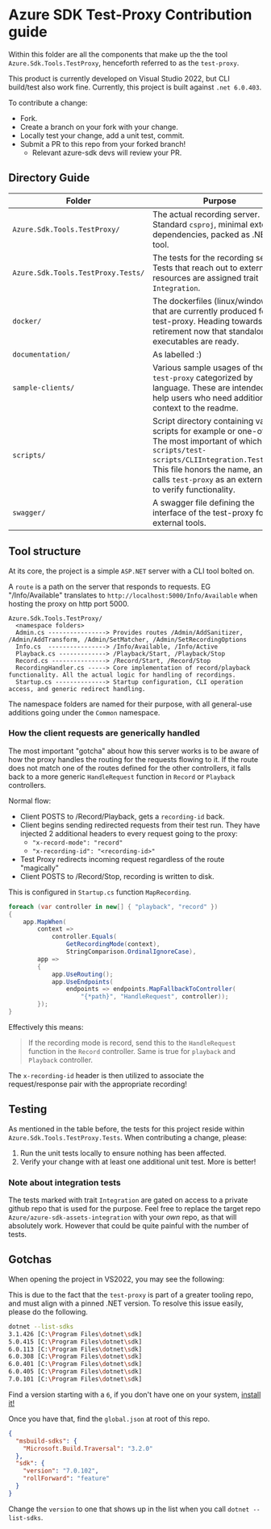 # Azure SDK Test-Proxy Contribution guide

Within this folder are all the components that make up the the tool `Azure.Sdk.Tools.TestProxy`, henceforth referred to as the `test-proxy`.

This product is currently developed on Visual Studio 2022, but CLI build/test also work fine. Currently, this project is built against `.net 6.0.403`.

To contribute a change:

- Fork.
- Create a branch on your fork with your change.
- Locally test your change, add a unit test, commit.
- Submit a PR to this repo from your forked branch!
  - Relevant azure-sdk devs will review your PR.

## Directory Guide

| Folder | Purpose |
|---|---|
| `Azure.Sdk.Tools.TestProxy/` | The actual recording server. Standard `csproj`, minimal external dependencies, packed as .NET tool.  |
| `Azure.Sdk.Tools.TestProxy.Tests/` | The tests for the recording server. Tests that reach out to external resources are assigned trait `Integration`. |
| `docker/` | The dockerfiles (linux/windows) that are currently produced for the test-proxy. Heading towards retirement now that standalone executables are ready. |
| `documentation/` | As labelled :) |
| `sample-clients/` | Various sample usages of the `test-proxy` categorized by language. These are intended to help users who need additional context to the readme. |
| `scripts/` | Script directory containing various scripts for example or one-off use. The most important of which is `scripts/test-scripts/CLIIntegration.Tests.ps1`. This file honors the name, and calls `test-proxy` as an external tool to verify functionality. |
| `swagger/` | A swagger file defining the interface of the test-proxy for external tools. |

## Tool structure

At its core, the project is a simple `ASP.NET` server with a CLI tool bolted on.

A `route` is a path on the server that responds to requests. EG "/Info/Available" translates to `http://localhost:5000/Info/Available` when hosting the proxy on http port 5000.

```
Azure.Sdk.Tools.TestProxy/
  <namespace folders>
  Admin.cs ----------------> Provides routes /Admin/AddSanitizer, /Admin/AddTransform, /Admin/SetMatcher, /Admin/SetRecordingOptions
  Info.cs  ----------------> /Info/Available, /Info/Active
  Playback.cs -------------> /Playback/Start, /Playback/Stop
  Record.cs ---------------> /Record/Start, /Record/Stop
  RecordingHandler.cs -----> Core implementation of record/playback functionality. All the actual logic for handling of recordings.
  Startup.cs --------------> Startup configuration, CLI operation access, and generic redirect handling.
```

The namespace folders are named for their purpose, with all general-use additions going under the `Common` namespace.

### How the client requests are generically handled

The most important "gotcha" about how this server works is to be aware of how the proxy handles the routing for the requests flowing to it. If the route does not match one of the routes defined for the other controllers, it falls back to a more generic `HandleRequest` function in `Record` or `Playback` controllers.

Normal flow:

- Client POSTS to /Record/Playback, gets a `recording-id` back.
- Client begins sending redirected requests from their test run. They have injected 2 additional headers to every request going to the proxy:
  - `"x-record-mode": "record"`
  - `"x-recording-id": "<recording-id>"`
- Test Proxy redirects incoming request regardless of the route "magically"
- Client POSTS to /Record/Stop, recording is written to disk.

This is configured in `Startup.cs` function `MapRecording`.

```cs
foreach (var controller in new[] { "playback", "record" })
{
    app.MapWhen(
        context =>
            controller.Equals(
                GetRecordingMode(context),
                StringComparison.OrdinalIgnoreCase),
        app =>
        {
            app.UseRouting();
            app.UseEndpoints(
                endpoints => endpoints.MapFallbackToController(
                    "{*path}", "HandleRequest", controller));
        });
}
```

Effectively this means:

> If the recording mode is record, send this to the `HandleRequest` function in the `Record` controller. Same is true for `playback` and `Playback` controller.

The `x-recording-id` header is then utilized to associate the request/response pair with the appropriate recording!

## Testing

As mentioned in the table before, the tests for this project reside within `Azure.Sdk.Tools.TestProxy.Tests`. When contributing a change, please:

1. Run the unit tests locally to ensure nothing has been affected.
2. Verify your change with at least one additional unit test. More is better!

### Note about integration tests

The tests marked with trait `Integration` are gated on access to a private github repo that is used for the purpose. Feel free to replace the target repo `Azure/azure-sdk-assets-integration` with your _own_ repo, as that will absolutely work. However that could be quite painful with the number of tests.

## Gotchas

When opening the project in VS2022, you may see the following:

This is due to the fact that the `test-proxy` is part of a greater tooling repo, and must align with a pinned .NET version. To resolve this issue easily, please do the following.

```bash
dotnet --list-sdks
3.1.426 [C:\Program Files\dotnet\sdk]
5.0.415 [C:\Program Files\dotnet\sdk]
6.0.113 [C:\Program Files\dotnet\sdk]
6.0.308 [C:\Program Files\dotnet\sdk]
6.0.401 [C:\Program Files\dotnet\sdk]
6.0.405 [C:\Program Files\dotnet\sdk]
7.0.101 [C:\Program Files\dotnet\sdk]
```

Find a version starting with a `6`, if you don't have one on your system, [install it!](https://dotnet.microsoft.com/en-us/download/dotnet/6.0)

Once you have that, find the `global.json` at root of this repo.

```json
{
  "msbuild-sdks": {
    "Microsoft.Build.Traversal": "3.2.0"
  },
  "sdk": {
    "version": "7.0.102",
    "rollForward": "feature"
  }
}
```

Change the `version` to one that shows up in the list when you call `dotnet --list-sdks`.
